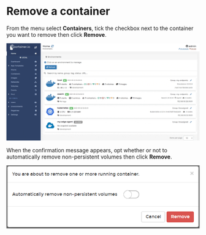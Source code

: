 # Remove a container

From the menu select **Containers**, tick the checkbox next to the container you want to remove then click **Remove**.

![](../../../.gitbook/assets/2.9-containers-remove-1.gif)

When the confirmation message appears, opt whether or not to automatically remove non-persistent volumes then click **Remove**.

![](../../../.gitbook/assets/containers-remove-2.png)
